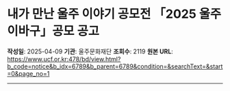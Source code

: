 # 내가 만난 울주 이야기 공모전 「2025 울주이바구」공모 공고

**작성일**: 2025-04-09
**기관**: 울주문화재단
**조회수**: 2119
**원본 URL**: https://www.ucf.or.kr:478/bd/view.html?b_code=notice&b_idx=6789&b_parent=6789&condition=&searchText=&start=0&page_no=1

---
